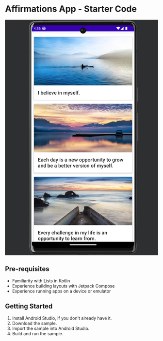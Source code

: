 Affirmations App - Starter Code
================================

![Starter code for the Android Basics in Compose: Affirmations app.](https://github.com/alansparrow/android-affirmations-app/blob/main/screenshot.png)

Pre-requisites
--------------
* Familiarity with Lists in Kotlin
* Experience building layouts with Jetpack Compose
* Experience running apps on a device or emulator


Getting Started
---------------
1. Install Android Studio, if you don't already have it.
2. Download the sample.
3. Import the sample into Android Studio.
4. Build and run the sample.
